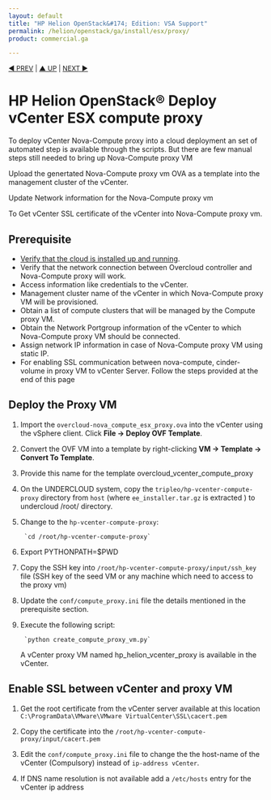 ```yaml
---
layout: default
title: "HP Helion OpenStack&#174; Edition: VSA Support"
permalink: /helion/openstack/ga/install/esx/proxy/
product: commercial.ga

---
```

<!--UNDER REVISION-->


<script>

function PageRefresh {
onLoad="window.refresh"
}

PageRefresh();

</script>

<p style="font-size: small;"> <a href="/helion/openstack/install/kvm/">&#9664; PREV</a> | <a href="/helion/openstack/install-overview/">&#9650; UP</a> | <a href="/helion/openstack/install/esx/">NEXT &#9654;</a> </p>


# HP Helion OpenStack&#174; Deploy vCenter ESX compute proxy

To deploy vCenter Nova-Compute proxy into a cloud deployment an set of automated step is available through the scripts. But there are few manual steps still needed to bring up Nova-Compute proxy VM

Upload the genertated Nova-Compute proxy vm OVA as a template into the management cluster of the vCenter.

Update Network information for the Nova-Compute proxy vm

To Get vCenter SSL certificate of the vCenter into Nova-Compute proxy vm.

## Prerequisite ##

- [Verify that the cloud is installed up and running](/helion/openstack/ga/install/esx/#verifying-your-installation).
- Verify that the network connection between Overcloud controller and Nova-Compute proxy will work.
- Access information like credentials to the vCenter.
- Management cluster name of the vCenter in which Nova-Compute proxy VM will be provisioned.
- Obtain a list of compute clusters that will be managed by the Compute proxy VM.
- Obtain the Network Portgroup information of the vCenter to which Nova-Compute proxy VM should be connected.
- Assign network IP information in case of Nova-Compute proxy VM using static IP.
- For enabling SSL communication between nova-compute, cinder-volume in proxy VM to vCenter Server. Follow the steps provided at the end of this page

## Deploy the Proxy VM

1. Import the `overcloud-nova_compute_esx_proxy.ova` into the vCenter using the vSphere client. Click **File -> Deploy OVF Template**.

2. Convert the OVF VM into a template by right-clicking **VM -> Template -> Convert To Template**. 

3. Provide this name for the template overcloud_vcenter_compute_proxy

4. On the UNDERCLOUD system, copy the `tripleo/hp-vcenter-compute-proxy` directory from `host` (where `ee_installer.tar.gz` is extracted ) to undercloud /root/ directory.

5. Change to the `hp-vcenter-compute-proxy`:

		`cd /root/hp-vcenter-compute-proxy`

6. Export PYTHONPATH=$PWD

7. Copy the SSH key into `/root/hp-vcenter-compute-proxy/input/ssh_key` file (SSH key of the seed VM or any machine which need to access to the proxy vm)

8. Update the `conf/compute_proxy.ini` file the details mentioned in the prerequisite section.

9. Execute the following script:

		`python create_compute_proxy_vm.py`

	A vCenter proxy VM named hp_helion_vcenter_proxy is available in the vCenter.

## Enable SSL between vCenter and proxy VM ##

1. Get the root certificate from the vCenter server available at this location `C:\ProgramData\VMware\VMware VirtualCenter\SSL\cacert.pem`

2. Copy the certificate into the `/root/hp-vcenter-compute-proxy/input/cacert.pem`

3. Edit the `conf/compute_proxy.ini` file to change the the host-name of the vCenter (Compulsory) instead of `ip-address vCenter`.

4. If DNS name resolution is not available add a `/etc/hosts` entry for the vCenter ip address